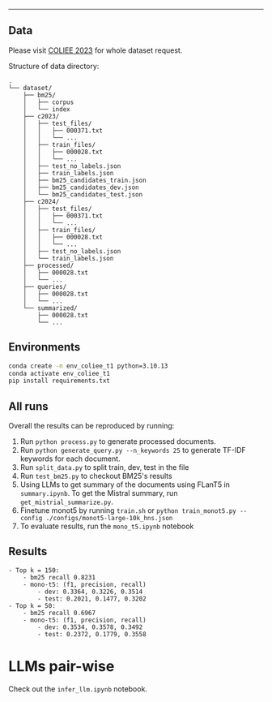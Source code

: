 
---

## Data
Please visit [COLIEE 2023](https://sites.ualberta.ca/~rabelo/COLIEE2024/) for whole dataset request.

Structure of data directory:
```
.
└── dataset/
    ├── bm25/
    │   ├── corpus
    │   └── index
    ├── c2023/
    │   ├── test_files/
    │   │   ├── 000371.txt
    │   │   └── ...
    │   ├── train_files/
    │   │   ├── 000028.txt
    │   │   └── ...
    │   ├── test_no_labels.json
    │   ├── train_labels.json
    │   ├── bm25_candidates_train.json
    │   ├── bm25_candidates_dev.json
    │   └── bm25_candidates_test.json
    ├── c2024/
    │   ├── test_files/
    │   │   ├── 000371.txt
    │   │   └── ...
    │   ├── train_files/
    │   │   ├── 000028.txt
    │   │   └── ...
    │   ├── test_no_labels.json
    │   └── train_labels.json
    ├── processed/
    │   ├── 000028.txt
    │   └── ...
    ├── queries/
    │   ├── 000028.txt
    │   └── ...
    └── summarized/
        ├── 000028.txt
        └── ...
```

## Environments
```bash
conda create -n env_coliee_t1 python=3.10.13
conda activate env_coliee_t1
pip install requirements.txt
```

## All runs
Overall the results can be reproduced by running:
1. Run `python process.py` to generate processed documents.
2. Run `python generate_query.py --n_keywords 25` to generate TF-IDF keywords for each document.
3. Run `split_data.py` to split train, dev, test in the file
4. Run `test_bm25.py` to checkout BM25's results
5. Using LLMs to get summary of the documents using FLanT5 in `summary.ipynb`. To get the Mistral summary, run `get_mistrial_summarize.py`.
6. Finetune  monot5 by running `train.sh` or `python train_monot5.py --config ./configs/monot5-large-10k_hns.json` 
7. To evaluate results, run the `mono_t5.ipynb` notebook

## Results
```
- Top k = 150:
    - bm25 recall 0.8231
    - mono-t5: (f1, precision, recall)
        - dev: 0.3364, 0.3226, 0.3514
        - test: 0.2021, 0.1477, 0.3202
- Top k = 50:
    - bm25 recall 0.6967
    - mono-t5: (f1, precision, recall)
        - dev: 0.3534, 0.3578, 0.3492
        - test: 0.2372, 0.1779, 0.3558
```
# LLMs pair-wise
Check out the `infer_llm.ipynb` notebook.
